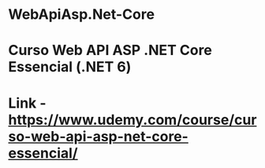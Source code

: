 # WebApiAsp.Net-Core


# Curso Web API ASP .NET Core Essencial (.NET 6)

# Link - https://www.udemy.com/course/curso-web-api-asp-net-core-essencial/
